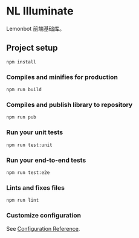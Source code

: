 # NL Illuminate

Lemonbot 前端基础库。

## Project setup
```
npm install
```

### Compiles and minifies for production
```
npm run build
```

### Compiles and publish library to repository
```
npm run pub
```

### Run your unit tests
```
npm run test:unit
```

### Run your end-to-end tests
```
npm run test:e2e
```

### Lints and fixes files
```
npm run lint
```

### Customize configuration
See [Configuration Reference](https://cli.vuejs.org/config/).
